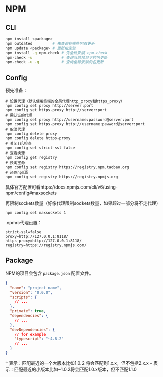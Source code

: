 # NPM

## CLI

```sh
npm install <package>
npm outdated         # 先查询有哪些包有更新
npm update <package> # 更新指定包
npm install -g npm-check # 先全局安装 npm-check
npm-check -u             # 查询当前项目下的包更新
npm-check -u -g          # 查询全局安装的包更新
```

## Config

预先准备：

```shell
# 设置代理（默认使用终端的全局代理http_proxy和https_proxy）
npm config set proxy http://server:port
npm config set https-proxy http://server:port
# 需认证的代理
npm config set proxy http://username:password@server:port
npm config set https-proxy http://username:pawword@server:port
# 取消代理
npm config delete proxy
npm config delete https-proxy
# 关闭ssl检查
npm config set strict-ssl false
# 查看换源
npm config get registry
# 换淘宝源
npm config set registry https://registry.npm.taobao.org
# 还原npm源
npm config set registry https://registry.npmjs.org
```

具体官方配置可看https://docs.npmjs.com/cli/v6/using-npm/config#maxsockets

再限制sockets数量（好像代理限制sockets数量，如果超过一部分将不走代理）

```shell
npm config set maxsockets 1
```

.npmrc代理设置：

```
strict-ssl=false
proxy=http://127.0.0.1:8118/
https-proxy=http://127.0.0.1:8118/
registry=https://registry.npmjs.com/
```

## Package

NPM的项目会包含 `package.json` 配置文件。


```json
{
  "name": "project name",
  "version": "0.0.0",
  "scripts": {
	// ...
  },
  "private": true,
  "dependencies": {
	// ...
  },
  "devDependencies": {
	// for example
    "typescript": "~4.8.2"
	// ...
  }
}
```


`^` 表示：匹配最近的一个大版本比如1.0.2 将会匹配到1.x.x，但不包括2.x.x
`~` 表示：匹配最近的小版本比如~1.0.2将会匹配1.0.x版本，但不匹配1.1.0